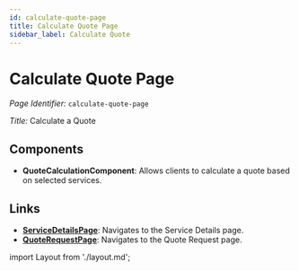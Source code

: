 ```yaml
---
id: calculate-quote-page
title: Calculate Quote Page
sidebar_label: Calculate Quote
---
```


# Calculate Quote Page

*Page Identifier:* `calculate-quote-page`

*Title:* Calculate a Quote

## Components
- **QuoteCalculationComponent**: Allows clients to calculate a quote based on selected services.

## Links
- [**ServiceDetailsPage**](/docs/pages/service-details-page): Navigates to the Service Details page.
- [**QuoteRequestPage**](/docs/pages/request-quote-page): Navigates to the Quote Request page.

import Layout from './layout.md';

<Layout />


